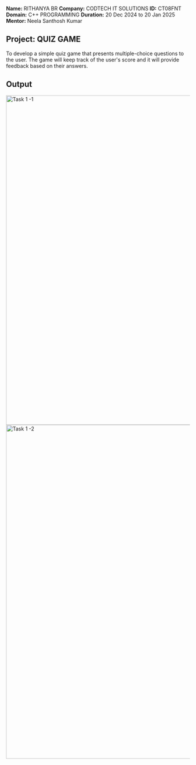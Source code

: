 **Name:** RITHANYA BR
**Company:** CODTECH IT SOLUTIONS
**ID:** CT08FNT
**Domain:** C++ PROGRAMMING
**Duration:** 20 Dec 2024 to 20 Jan 2025
**Mentor:** Neela Santhosh Kumar

## Project: QUIZ GAME
To develop a simple quiz game that presents multiple-choice questions to the user. The game will keep track of the user's score and it will provide feedback based on their answers.

## Output
<img width="900" alt="Task 1 -1" src="https://github.com/user-attachments/assets/749c5178-2f1d-4c44-b838-7ec78e767c57" />
<img width="912" alt="Task 1 -2" src="https://github.com/user-attachments/assets/fcbb37a3-27bc-4acb-b1cb-b90ddc0c2b43" />

